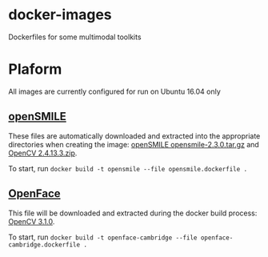 # docker-images
Dockerfiles for some multimodal toolkits

# Plaform
All images are currently configured for run on Ubuntu 16.04 only

[openSMILE](http://audeering.com/technology/opensmile)
---------
These files are automatically downloaded and extracted into the appropriate directories when creating the image: [openSMILE opensmile-2.3.0.tar.gz](http://audeering.com/download/1318/opensmile-2.3.0.tar.gz) and [OpenCV 2.4.13.3.zip](https://github.com/opencv/opencv/archive/2.4.13.3.zip).

To start, run `docker build -t opensmile --file opensmile.dockerfile .`

[OpenFace](https://github.com/TadasBaltrusaitis/OpenFace)
---------
This file will be downloaded and extracted during the docker build process: [OpenCV 3.1.0](https://github.com/Itseez/opencv/archive/3.1.0.zip).

To start, run `docker build -t openface-cambridge --file openface-cambridge.dockerfile .`